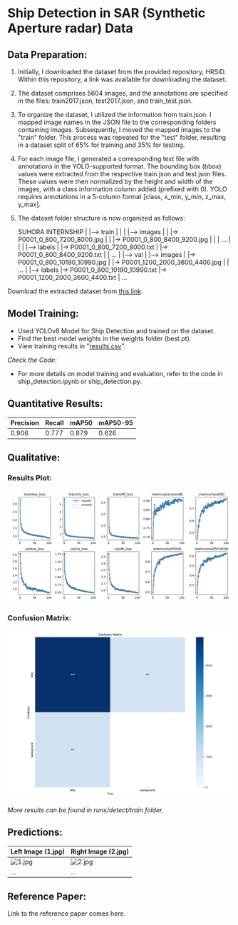 # Ship Detection in SAR (Synthetic Aperture radar) Data

## Data Preparation:

1) Initially, I downloaded the dataset from the provided repository, HRSID. Within this repository, a link was available for downloading the dataset.

2) The dataset comprises 5604 images, and the annotations are specified in the files: train2017.json, test2017.json, and train_test.json.

3) To organize the dataset, I utilized the information from train.json. I mapped image names in the JSON file to the corresponding folders containing images. Subsequently, I moved the mapped images to the "train" folder. This process was repeated for the "test" folder, resulting in a dataset split of 65% for training and 35% for testing.

4) For each image file, I generated a corresponding text file with annotations in the YOLO-supported format. The bounding box (bbox) values were extracted from the respective train.json and test.json files. These values were then normalized by the height and width of the images, with a class information column added (prefixed with 0). YOLO requires annotations in a 5-column format [class, x_min, y_min, z_max, y_max].


5) The dataset folder structure is now organized as follows:
    
    SUHORA INTERNSHIP
    |
    |--> train
    |       |
    |       |--> images
    |       |       |-> P0001_0_800_7200_8000.jpg
    |       |       |-> P0001_0_800_8400_9200.jpg
    |       |       |  ...
    |       |
    |       |--> labels
    |               |-> P0001_0_800_7200_8000.txt
    |               |-> P0001_0_800_8400_9200.txt
    |               |  ...
    |
    |--> val
            |
            |--> images
            |       |-> P0001_0_800_10190_10990.jpg
            |       |-> P0001_1200_2000_3600_4400.jpg
            |       |  ...
            |
            |--> labels
                    |-> P0001_0_800_10190_10990.txt
                    |-> P0001_1200_2000_3600_4400.txt
                    |  ...
    

Download the extracted dataset from [this link](www.googledrive.durga.com).

## Model Training:

- Used YOLOv8 Model for Ship Detection and trained on the dataset.
- Find the best model weights in the weights folder (best.pt).
- View training results in "[results.csv](results.csv)".

*Check the Code:*

- For more details on model training and evaluation, refer to the code in ship_detection.ipynb or ship_detection.py.

## Quantitative Results:

| Precision | Recall | mAP50 | mAP50-95 |
|-----------|--------|-------|----------|
| 0.906     | 0.777  | 0.879 | 0.626    |

## Qualitative:

### Results Plot:
![Results Plot](runs/detect/train/results.png)

### Confusion Matrix:
![Confusion Matrix](runs/detect/train/confusion_matrix.png)


*More results can be found in runs/detect/train folder.*
 
## Predictions:

| Left Image (1.jpg) | Right Image (2.jpg) |
|--------------------|----------------------|
| ![1.jpg](1.jpg)     | ![2.jpg](2.jpg)      |
| ...                | ...                  |

## Reference Paper:

Link to the reference paper comes here.
